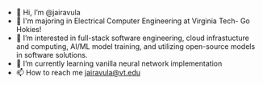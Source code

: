 - 👋 Hi, I’m @jairavula
- 📜 I'm majoring in Electrical Computer Engineering  at Virginia Tech- Go Hokies!
- 👀 I’m interested in full-stack software engineering, cloud infrastucture and computing, AI/ML model training, and utilizing open-source models in software solutions. 
- 🌱 I’m currently learning vanilla neural network implementation
- 📫 How to reach me jairavula@vt.edu

<!---
jairavula/jairavula is a ✨ special ✨ repository because its `README.md` (this file) appears on your GitHub profile.
You can click the Preview link to take a look at your changes.
--->
